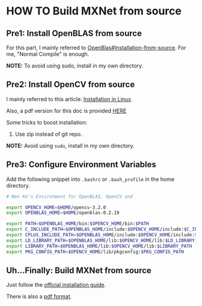 # HOW TO Build MXNet from source

## Pre1: Install OpenBLAS from source

For this part, I mainly referred to [OpenBlas#Installation-from-source](https://github.com/xianyi/OpenBLAS#installation-from-source). For me, "Normal Compile" is enough.

**NOTE:** To avoid using sudo, install in my own directory.

## Pre2: Install OpenCV from source

I mainly referred to this article: [Installation in Linux](http://docs.opencv.org/2.4/doc/tutorials/introduction/linux_install/linux_install.html).

Also, a pdf version for this doc is provided [HERE](appendix/Installation_in_Linux-OpenCV_2.4.13.pdf)

Some tricks to boost installation:

1. Use zip instead of git repo.


**NOTE:** Avoid using `sudo`, install in my own directory.

## Pre3: Configure Environment Variables

Add the following snippet into `.bashrc` or `.bash_profile` in the home directory.

```sh
# Wen Ke's Environment for OpenBLAS, OpenCV and 

export OPENCV_HOME=$HOME/opencv-3.2.0
export OPENBLAS_HOME=$HOME/openblas-0.2.19

export PATH=$OPENBLAS_HOME/bin:$OPENCV_HOME/bin:$PATH
export C_INCLUDE_PATH=$OPENBLAS_HOME/include:$OPENCV_HOME/include:$C_INCLUDE_PATH
export CPLUS_INCLUDE_PATH=$OPENBLAS_HOME/include:$OPENCV_HOME/include:$CPLUS_INCLUDE_PATH
export LD_LIBRARY_PATH=$OPENBLAS_HOME/lib:$OPENCV_HOME/lib:$LD_LIBRARY_PATH
export LIBRARY_PATH=$OPENBLAS_HOME/lib:$OPENCV_HOME/lib:$LIBRARY_PATH
export PKG_CONFIG_PATH=$OPENCV_HOME/lib/pkgconfig:$PKG_CONFIG_PATH
```

## Uh...Finally: Build MXNet from source

Just follow the [official installation guide](http://mxnet.io/get_started/install.html).

There is also a [pdf format](appendix/Installing_MXNet_mxnet_documentation.pdf).